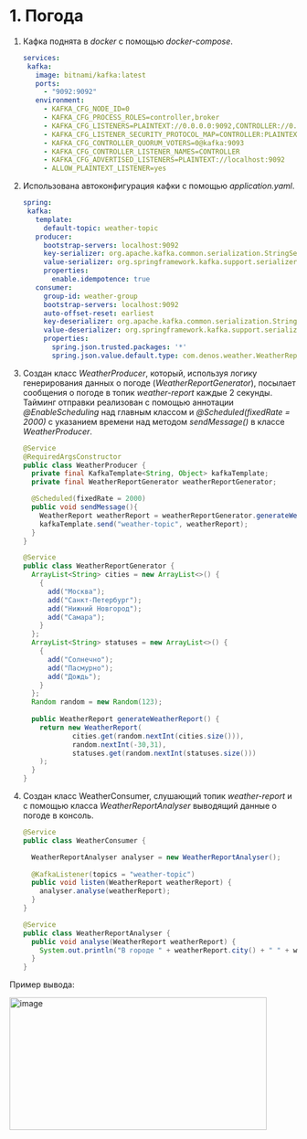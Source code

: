 # 1. Погода
1. Кафка поднята в _docker_ с помощью _docker-compose_.
   ```yaml
   services:
    kafka:
      image: bitnami/kafka:latest
      ports:
        - "9092:9092"
      environment:
        - KAFKA_CFG_NODE_ID=0
        - KAFKA_CFG_PROCESS_ROLES=controller,broker
        - KAFKA_CFG_LISTENERS=PLAINTEXT://0.0.0.0:9092,CONTROLLER://0.0.0.0:9093
        - KAFKA_CFG_LISTENER_SECURITY_PROTOCOL_MAP=CONTROLLER:PLAINTEXT,PLAINTEXT:PLAINTEXT
        - KAFKA_CFG_CONTROLLER_QUORUM_VOTERS=0@kafka:9093
        - KAFKA_CFG_CONTROLLER_LISTENER_NAMES=CONTROLLER
        - KAFKA_CFG_ADVERTISED_LISTENERS=PLAINTEXT://localhost:9092
        - ALLOW_PLAINTEXT_LISTENER=yes
   ```
2. Использована автоконфигурация кафки с помощью _application.yaml_.
   ```yaml
   spring:
    kafka:
      template:
        default-topic: weather-topic
      producer:
        bootstrap-servers: localhost:9092
        key-serializer: org.apache.kafka.common.serialization.StringSerializer
        value-serializer: org.springframework.kafka.support.serializer.JsonSerializer
        properties:
          enable.idempotence: true
      consumer:
        group-id: weather-group
        bootstrap-servers: localhost:9092
        auto-offset-reset: earliest
        key-deserializer: org.apache.kafka.common.serialization.StringDeserializer
        value-deserializer: org.springframework.kafka.support.serializer.JsonDeserializer
        properties:
          spring.json.trusted.packages: '*'
          spring.json.value.default.type: com.denos.weather.WeatherReport
   ```
3. Создан класс *WeatherProducer*, который, используя логику генерирования данных о погоде (*WeatherReportGenerator*), посылает сообщения о погоде в топик *weather-report* каждые 2 секунды.
   Тайминг отправки реализован с помощью аннотации *@EnableScheduling* над главным классом и *@Scheduled(fixedRate = 2000)* с указанием времени над методом *sendMessage()* в классе *WeatherProducer*.
   ```java
   @Service
   @RequiredArgsConstructor
   public class WeatherProducer {
     private final KafkaTemplate<String, Object> kafkaTemplate;
     private final WeatherReportGenerator weatherReportGenerator;

     @Scheduled(fixedRate = 2000)
     public void sendMessage(){
       WeatherReport weatherReport = weatherReportGenerator.generateWeatherReport();
       kafkaTemplate.send("weather-topic", weatherReport);
     }
   }
   ```
   ```java
   @Service
   public class WeatherReportGenerator {
     ArrayList<String> cities = new ArrayList<>() {
       {
         add("Москва");
         add("Санкт-Петербург");
         add("Нижний Новгород");
         add("Самара");
       }
     };
     ArrayList<String> statuses = new ArrayList<>() {
       {
         add("Солнечно");
         add("Пасмурно");
         add("Дождь");
       }
     };
     Random random = new Random(123);
    
     public WeatherReport generateWeatherReport() {
       return new WeatherReport(
               cities.get(random.nextInt(cities.size())),
               random.nextInt(-30,31),
               statuses.get(random.nextInt(statuses.size()))
       );
     }
   }
   ```
   
4. Создан класс WeatherConsumer, слушающий топик *weather-report* и с помощью класса _WeatherReportAnalyser_ выводящий данные о погоде в консоль.
   ```java
   @Service
   public class WeatherConsumer {

     WeatherReportAnalyser analyser = new WeatherReportAnalyser();
  
     @KafkaListener(topics = "weather-topic")
     public void listen(WeatherReport weatherReport) {
       analyser.analyse(weatherReport);
     }
   }
   ```

   ```java
   @Service
   public class WeatherReportAnalyser {
     public void analyse(WeatherReport weatherReport) {
       System.out.println("В городе " + weatherReport.city() + " " + weatherReport.temperature() + "°C. Состояние: " + weatherReport.status());
     }
   }
   ```

Пример вывода:

<img width="450" height="232" alt="image" src="https://github.com/user-attachments/assets/ec696855-7e47-4e4c-967b-f71c732fb7a4" />

